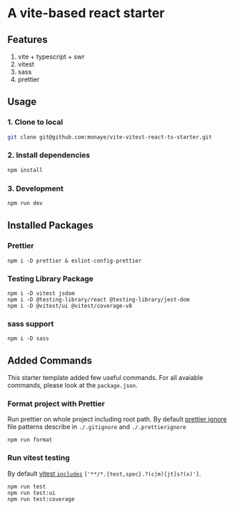 # A vite-based react starter

## Features

1. vite + typescript + swr
2. vitest
3. sass
4. prettier

## Usage

### 1. Clone to local

```bash
git clone git@github.com:monaye/vite-vitest-react-ts-starter.git
```

### 2. Install dependencies

```bash
npm install
```

### 3. Development

```bash
npm run dev
```

## Installed Packages

### Prettier

```
npm i -D prettier & eslint-config-prettier
```

### Testing Library Package

```
npm i -D vitest jsdom
npm i -D @testing-library/react @testing-library/jest-dom
npm i -D @vitest/ui @vitest/coverage-v8
```

### sass support

```
npm i -D sass
```

## Added Commands

This starter template added few useful commands. For all avaiable commands, please look at the `package.json`.

### Format project with Prettier

Run prettier on whole project including root path.
By default [prettier ignore](https://prettier.io/docs/en/cli.html#--ignore-path) file patterns describe in `./.gitignore` and `./.prettierignore`

```
npm run format
```

### Run vitest testing

By default [vitest `includes`](https://vitest.dev/config/#include) `['**/*.{test,spec}.?(c|m)[jt]s?(x)']`.

```
npm run test
npm run test:ui
npm run test:coverage
```
